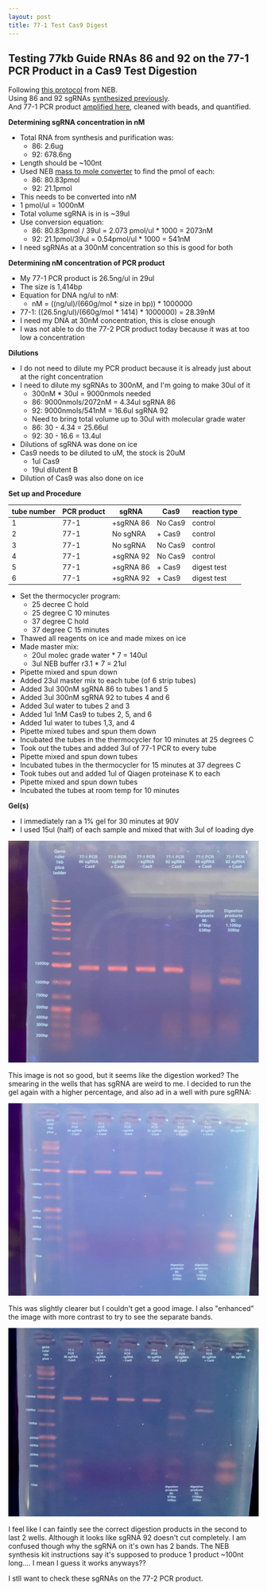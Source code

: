 ```yaml
---
layout: post
title: 77-1 Test Cas9 Digest
---
```


## Testing 77kb Guide RNAs 86 and 92 on the 77-1 PCR Product in a Cas9 Test Digestion

Following [this protocol](https://www.neb.com/protocols/2018/01/30/in-vitro-digestion-of-dna-with-engen-cas9-nls-s-pyogenes-m0646) from NEB.   
Using 86 and 92 sgRNAs [synthesized previously](https://meschedl.github.io/Unckless-Lab-Notebook-Maggie/2022/05/12/77-sgRNA-synth.html).  
And 77-1 PCR product [amplified here](https://meschedl.github.io/Unckless-Lab-Notebook-Maggie/2022/04/14/50ul-77-pcrs.html), cleaned with beads, and quantified.

**Determining sgRNA concentration in nM**
- Total RNA from synthesis and purification was:
  - 86: 2.6ug
  - 92: 678.6ng
- Length should be ~100nt
- Used NEB [mass to mole converter](https://nebiocalculator.neb.com/#!/ssrnaamt) to find the pmol of each:
  - 86: 80.83pmol
  - 92: 21.1pmol
- This needs to be converted into nM
- 1 pmol/ul = 1000nM
- Total volume sgRNA is in is ~39ul
- Use conversion equation:
  - 86: 80.83pmol / 39ul = 2.073 pmol/ul * 1000 = 2073nM
  - 92: 21.1pmol/39ul = 0.54pmol/ul * 1000 = 541nM
- I need sgRNAs at a 300nM concentration so this is good for both

**Determining nM concentration of PCR product**
- My 77-1 PCR product is 26.5ng/ul in 29ul
- The size is 1,414bp
- Equation for DNA ng/ul to nM:
  - nM = ((ng/ul)/(660g/mol * size in bp)) * 1000000
- 77-1: ((26.5ng/ul)/(660g/mol * 1414) * 1000000) = 28.39nM
- I need my DNA at 30nM concentration, this is close enough
- I was not able to do the 77-2 PCR product today because it was at too low a concentration

**Dilutions**
- I do not need to dilute my PCR product because it is already just about at the right concentration
- I need to dilute my sgRNAs to 300nM, and I'm going to make 30ul of it
  - 300nM * 30ul = 9000nmols needed
  - 86: 9000nmols/2072nM = 4.34ul sgRNA 86
  - 92: 9000nmols/541nM = 16.6ul sgRNA 92
  - Need to bring total volume up to 30ul with molecular grade water
  - 86: 30 - 4.34 = 25.66ul
  - 92: 30 - 16.6 = 13.4ul
- Dilutions of sgRNA was done on ice
- Cas9 needs to be diluted to uM, the stock is 20uM
  - 1ul Cas9
  - 19ul dilutent B
- Dilution of Cas9 was also done on ice

**Set up and Procedure**

|tube number | PCR product|sgRNA|Cas9|reaction type|
|---|---|---|---|---|
|1|77-1|+sgRNA 86|No Cas9| control|
|2|77-1|No sgNRA|+ Cas9|control|
|3|77-1|No sgRNA|No Cas9|control|
|4|77-1|+sgRNA 92|No Cas9|control|
|5|77-1|+sgRNA 86|+ Cas9|digest test|
|6|77-1|+sgRNA 92|+ Cas9|digest test|

- Set the thermocycler program:
  - 25 decree C hold
  - 25 degree C 10 minutes
  - 37 degree C hold
  - 37 degree C 15 minutes
- Thawed all reagents on ice and made mixes on ice
- Made master mix:
  - 20ul molec grade water * 7 = 140ul
  - 3ul NEB buffer r3.1 * 7 = 21ul
- Pipette mixed and spun down
- Added 23ul master mix to each tube (of 6 strip tubes)
- Added 3ul 300nM sgRNA 86 to tubes 1 and 5
- Added 3ul 300nM sgRNA 92 to tubes 4 and 6
- Added 3ul water to tubes 2 and 3
- Added 1ul 1nM Cas9 to tubes 2, 5, and 6
- Added 1ul water to tubes 1,3, and 4
- Pipette mixed tubes and spun them down
- Incubated the tubes in the thermocycler for 10 minutes at 25 degrees C
- Took out the tubes and added 3ul of 77-1 PCR to every tube
- Pipette mixed and spun down tubes
- Incubated tubes in the thermocycler for 15 minutes at 37 degrees C
- Took tubes out and added 1ul of Qiagen proteinase K to each
- Pipette mixed and spun down tubes
- Incubated the tubes at room temp for 10 minutes

**Gel(s)**
- I immediately ran a 1% gel for 30 minutes at 90V
- I used 15ul (half) of each sample and mixed that with 3ul of loading dye

![](https://raw.githubusercontent.com/meschedl/Unckless-Lab-Notebook-Maggie/master/images/20220518-77-1-cas9-dig.jpeg)

This image is not so good, but it seems like the digestion worked? The smearing in the wells that has sgRNA are weird to me. I decided to run the gel again with a higher percentage, and also ad in a well with pure sgRNA:

![](https://raw.githubusercontent.com/meschedl/Unckless-Lab-Notebook-Maggie/master/images/20220519-cas9-77-1-dig.jpeg)

This was slightly clearer but I couldn't get a good image. I also "enhanced" the image with more contrast to try to see the separate bands.

![](https://raw.githubusercontent.com/meschedl/Unckless-Lab-Notebook-Maggie/master/images/20220519-cas9-77-1-dig-enhance.jpeg)

I feel like I can faintly see the correct digestion products in the second to last 2 wells. Although it looks like sgRNA 92 doesn't cut completely. I am confused though why the sgRNA on it's own has 2 bands. The NEB synthesis kit instructions say it's supposed to produce 1 product ~100nt long.... I mean I guess it works anyways??

I stll want to check these sgRNAs on the 77-2 PCR product. 
